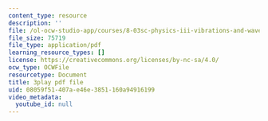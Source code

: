 ```yaml
---
content_type: resource
description: ''
file: /ol-ocw-studio-app/courses/8-03sc-physics-iii-vibrations-and-waves-fall-2016/08059f51407ae46e3851160a94916199_VkbtIDSHfSc.pdf
file_size: 75719
file_type: application/pdf
learning_resource_types: []
license: https://creativecommons.org/licenses/by-nc-sa/4.0/
ocw_type: OCWFile
resourcetype: Document
title: 3play pdf file
uid: 08059f51-407a-e46e-3851-160a94916199
video_metadata:
  youtube_id: null
---
```

